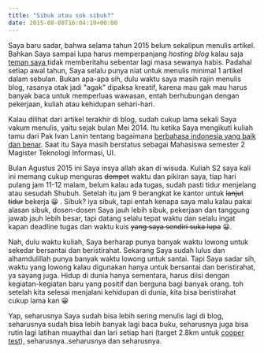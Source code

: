 ```yaml
---
title: "Sibuk atau sok sibuk?"
date: 2015-08-08T16:04:19+00:00
---
```

Saya baru sadar, bahwa selama tahun 2015 belum sekalipun menulis artikel. Bahkan Saya sampai lupa harus memperpanjang <em>hosting blog</em> kalau saja <a href="https://www.facebook.com/metasanjaya">teman saya </a>tidak memberitahu sebentar lagi masa sewanya habis. Padahal setiap awal tahun, Saya selalu punya niat untuk menulis minimal 1 artikel dalam sebulan. Bukan apa-apa sih, dulu waktu saya masih rajin menulis blog, rasanya otak jadi "agak" dipaksa kreatif, karena mau gak mau harus banyak baca untuk memperluas wawasan, entah berhubungan dengan pekerjaan, kuliah atau kehidupan sehari-hari.
<!--more-->

Kalau dilihat dari artikel terakhir di blog, sudah cukup lama sekali Saya vakum menulis, yaitu sejak bulan Mei 2014. Itu ketika Saya mengikuti kuliah tamu dari Pak Ivan Lanin tentang bagaimana <a href="http://blog.kusandriadi.com/belajar-bahasa-indonesia-yang-baik-dan-benar/">berbahasa indonesia yang baik dan benar</a>. Saat itu Saya masih berstatus sebagai Mahasiswa semester 2 Magister Teknologi Informasi, UI.

Bulan Agustus 2015 ini Saya insya allah akan di wisuda. Kuliah S2 saya kali ini memang cukup menguras <del>dompet</del> waktu dan pikiran saya, tiap hari pulang jam 11-12 malam, belum kalau ada tugas, sudah pasti tidur menjelang atau sesudah Shubuh. Setelah itu jam 9 berangkat ke kantor untuk <del>lanjut tidur</del> bekerja 😀 . Sibuk? iya sibuk, tapi entah kenapa saya malu kalau pakai alasan sibuk, dosen-dosen Saya jauh lebih sibuk, pekerjaan dan tanggung jawab jauh lebih besar, tapi datang selalu tepat waktu dan selalu ingat kapan deadline tugas dan waktu kuis <del>yang saya sendiri suka lupa</del> 😀.

Nah, dulu waktu kuliah, Saya berharap punya banyak waktu lowong untuk sekedar bersantai dan beristirahat. Sekarang Saya sudah lulus dan alhamdulillah punya banyak waktu lowong untuk santai. Tapi Saya sadar sih, waktu yang lowong kalau digunakan hanya untuk bersantai dan beristirahat, ya sayang juga. Hidup di dunia hanya sementara, harus diisi dengan kegiatan-kegiatan baru yang positif dan berguna bagi banyak orang. toh setelah kita selesai menjalani kehidupan di dunia, kita bisa beristirahat cukup lama kan 😀

Yap, seharusnya Saya sudah bisa lebih sering menulis lagi di blog, seharusnya sudah bisa lebih banyak lagi baca buku, seharusnya juga bisa rutin lagi latihan muaythai dan lari setiap hari (target 2.8km untuk <a href="https://en.wikipedia.org/wiki/Cooper_test">cooper test</a>), seharusnya..seharusnya dan seharusnya.
